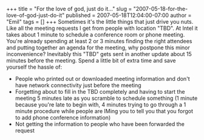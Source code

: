 +++
title = "For the love of god, just do it..."
slug = "2007-05-18-for-the-love-of-god-just-do-it"
published = 2007-05-18T12:04:00-07:00
author = "Emil"
tags = []
+++
Sometimes it's the little things that just drive you nuts. Like all the
meeting requests I get from people with location "TBD". At Intel it
takes about 1 minute to schedule a conference room or phone meeting.
You're already spending at least 2 or 3 minutes finding the right
attendees and putting together an agenda for the meeting, why postpone
this minor inconvenience? Inevitably this "TBD" gets sent in another
update about 15 minutes before the meeting. Spend a little bit of extra
time and save yourself the hassle of:  
  

-   People who printed out or downloaded meeting information and don't
    have network connectivity just before the meeting
-   Forgetting about to fill in the TBD completely and having to start
    the meeting 5 minutes late as you scramble to schedule something (1
    minute because you're late to begin with, 4 minutes trying to go
    through a 1 minute procedure while people are IMing you to tell you
    that you forgot to add phone conference information)  
-   Not getting the information to people who have been forwarded the
    request
